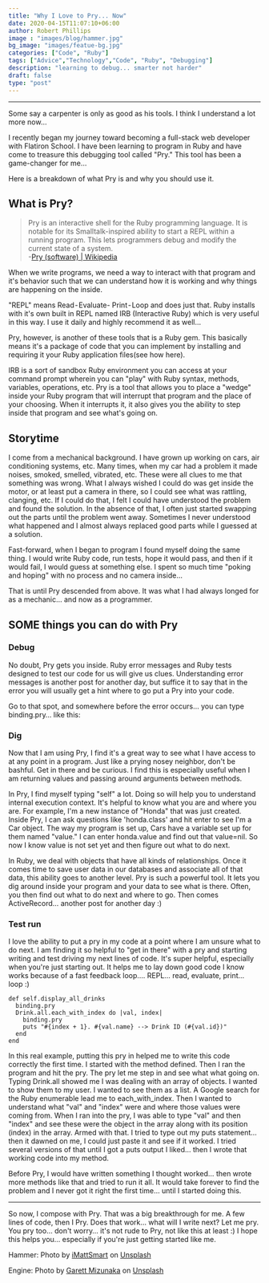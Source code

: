 ```yaml
---
title: "Why I Love to Pry... Now"
date: 2020-04-15T11:07:10+06:00
author: Robert Phillips
image : "images/blog/hammer.jpg"
bg_image: "images/featue-bg.jpg"
categories: ["Code", "Ruby"]
tags: ["Advice","Technology","Code", "Ruby", "Debugging"]
description: "learning to debug... smarter not harder"
draft: false
type: "post"
---
```



---

Some say a carpenter is only as good as his tools. I think I understand a lot more now…  

I recently began my journey toward becoming a full-stack web developer with Flatiron School. I have been learning to program in Ruby and have come to treasure this debugging tool called "Pry." This tool has been a game-changer for me…  

Here is a breakdown of what Pry is and why you should use it.  

## What is Pry?
> Pry is an interactive shell for the Ruby programming language. It is notable for its Smalltalk-inspired ability to start a REPL within a running program. This lets programmers debug and modify the current state of a system.  
> -[Pry (software) | Wikipedia](https://en.wikipedia.org/wiki/Pry_(software))  

When we write programs, we need a way to interact with that program and it's behavior such that we can understand how it is working and why things are happening on the inside.  

"REPL" means Read - Evaluate- Print - Loop and does just that. Ruby installs with it's own built in REPL named IRB (Interactive Ruby) which is very useful in this way. I use it daily and highly recommend it as well…  

Pry, however, is another of these tools that is a Ruby gem. This basically means it's a package of code that you can implement by installing and requiring it your Ruby application files(see how here).  

IRB is a sort of sandbox Ruby environment you can access at your command prompt wherein you can "play" with Ruby syntax, methods, variables, operations, etc. Pry is a tool that allows you to place a "wedge" inside your Ruby program that will interrupt that program and the place of your choosing. When it interrupts it, it also gives you the ability to step inside that program and see what's going on.  

## Storytime
I come from a mechanical background. I have grown up working on cars, air conditioning systems, etc. Many times, when my car had a problem it made noises, smoked, smelled, vibrated, etc. These were all clues to me that something was wrong. What I always wished I could do was get inside the motor, or at least put a camera in there, so I could see what was rattling, clanging, etc. If I could do that, I felt I could have understood the problem and found the solution. In the absence of that, I often just started swapping out the parts until the problem went away. Sometimes I never understood what happened and I almost always replaced good parts while I guessed at a solution.  

Fast-forward, when I began to program I found myself doing the same thing. I would write Ruby code, run tests, hope it would pass, and then if it would fail, I would guess at something else. I spent so much time "poking and hoping" with no process and no camera inside…  

That is until Pry descended from above. It was what I had always longed for as a mechanic… and now as a programmer.  

## SOME things you can do with Pry
### Debug
No doubt, Pry gets you inside. Ruby error messages and Ruby tests designed to test our code for us will give us clues. Understanding error messages is another post for another day, but suffice it to say that in the error you will usually get a hint where to go put a Pry into your code.  

Go to that spot, and somewhere before the error occurs… you can type binding.pry… like this:  

### Dig
Now that I am using Pry, I find it's a great way to see what I have access to at any point in a program. Just like a prying nosey neighbor, don't be bashful. Get in there and be curious. I find this is especially useful when I am returning values and passing around arguments between methods.  

In Pry, I find myself typing "self" a lot. Doing so will help you to understand internal execution context. It's helpful to know what you are and where you are. For example, I'm a new instance of "Honda" that was just created. Inside Pry, I can ask questions like 'honda.class' and hit enter to see I'm a Car object. The way my program is set up, Cars have a variable set up for them named "value." I can enter honda.value and find out that value=nil. So now I know value is not set yet and then figure out what to do next.  

In Ruby, we deal with objects that have all kinds of relationships. Once it comes time to save user data in our databases and associate all of that data, this ability goes to another level. Pry is such a powerful tool. It lets you dig around inside your program and your data to see what is there. Often, you then find out what to do next and where to go. Then comes ActiveRecord… another post for another day :)

### Test run
I love the ability to put a pry in my code at a point where I am unsure what to do next. I am finding it so helpful to "get in there" with a pry and starting writing and test driving my next lines of code. It's super helpful, especially when you're just starting out. It helps me to lay down good code I know works because of a fast feedback loop…. REPL… read, evaluate, print… loop :)
```
def self.display_all_drinks
  binding.pry
  Drink.all.each_with_index do |val, index|
    binding.pry
    puts "#{index + 1}. #{val.name} --> Drink ID (#{val.id})"
  end
end
```
In this real example, putting this pry in helped me to write this code correctly the first time. I started with the method defined. Then I ran the program and hit the pry. The pry let me step in and see what what going on. Typing Drink.all showed me I was dealing with an array of objects. I wanted to show them to my user. I wanted to see them as a list. A Google search for the Ruby enumerable lead me to each_with_index. Then I wanted to understand what "val" and "index" were and where those values were coming from. When I ran into the pry, I was able to type "val" and then "index" and see these were the object in the array along with its position (index) in the array. Armed with that. I tried to type out my puts statement… then it dawned on me, I could just paste it and see if it worked. I tried several versions of that until I got a puts output I liked… then I wrote that working code into my method.  

Before Pry, I would have written something I thought worked… then wrote more methods like that and tried to run it all. It would take forever to find the problem and I never got it right the first time… until I started doing this.

---

So now, I compose with Pry. That was a big breakthrough for me. A few lines of code, then I Pry. Does that work… what will I write next? Let me pry. You pry too… don't worry… it's not rude to Pry, not like this at least :)
I hope this helps you… especially if you're just getting started like me.



Hammer:
<span>Photo by <a href="https://unsplash.com/@imattsmart?utm_source=unsplash&amp;utm_medium=referral&amp;utm_content=creditCopyText">iMattSmart</a> on <a href="https://unsplash.com/s/photos/engine?utm_source=unsplash&amp;utm_medium=referral&amp;utm_content=creditCopyText">Unsplash</a></span>


Engine:
<span>Photo by <a href="https://unsplash.com/@garett3?utm_source=unsplash&amp;utm_medium=referral&amp;utm_content=creditCopyText">Garett Mizunaka</a> on <a href="https://unsplash.com/s/photos/engine?utm_source=unsplash&amp;utm_medium=referral&amp;utm_content=creditCopyText">Unsplash</a></span>